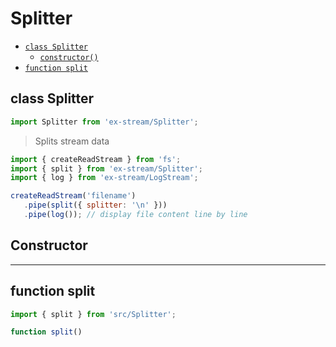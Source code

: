 # Splitter

- [`class Splitter`](#class-splitter)
  - [`constructor()`](#splitter-constructor-constructor)
- [`function split`](#function-split)

<a id="class-splitter"></a><h2>class Splitter</h2>
``` javascript
import Splitter from 'ex-stream/Splitter';
```
> Splits stream data



``` javascript
import { createReadStream } from 'fs';
import { split } from 'ex-stream/Splitter';
import { log } from 'ex-stream/LogStream';

createReadStream('filename')
   .pipe(split({ splitter: '\n' }))
   .pipe(log()); // display file content line by line
```



<h2>Constructor</h2>
<a id="splitter-constructor-constructor"></a>


---

<a id="function-split"></a><h2>function split</h2>
``` javascript
import { split } from 'src/Splitter';
```
``` javascript
function split()
```


